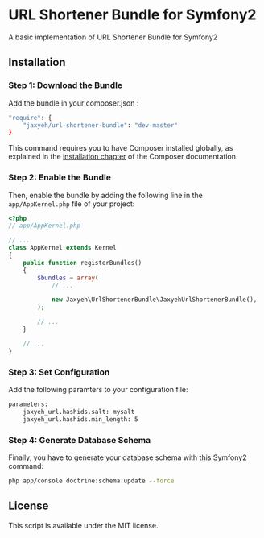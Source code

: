 URL Shortener Bundle for Symfony2
=================================

A basic implementation of URL Shortener Bundle for Symfony2

## Installation

### Step 1: Download the Bundle

Add the bundle in your composer.json :

```bash
"require": {
    "jaxyeh/url-shortener-bundle": "dev-master"
}

```

This command requires you to have Composer installed globally, as explained
in the [installation chapter](https://getcomposer.org/doc/00-intro.md)
of the Composer documentation.

### Step 2: Enable the Bundle

Then, enable the bundle by adding the following line in the `app/AppKernel.php`
file of your project:

```php
<?php
// app/AppKernel.php

// ...
class AppKernel extends Kernel
{
    public function registerBundles()
    {
        $bundles = array(
            // ...

            new Jaxyeh\UrlShortenerBundle\JaxyehUrlShortenerBundle(),
        );

        // ...
    }

    // ...
}
```

### Step 3: Set Configuration

Add the following paramters to your configuration file:

```bash
parameters:
    jaxyeh_url.hashids.salt: mysalt
    jaxyeh_url.hashids.min_length: 5
```

### Step 4: Generate Database Schema

Finally, you have to generate your database schema with this Symfony2 command:

```bash
php app/console doctrine:schema:update --force
```

## License

This script is available under the MIT license.
